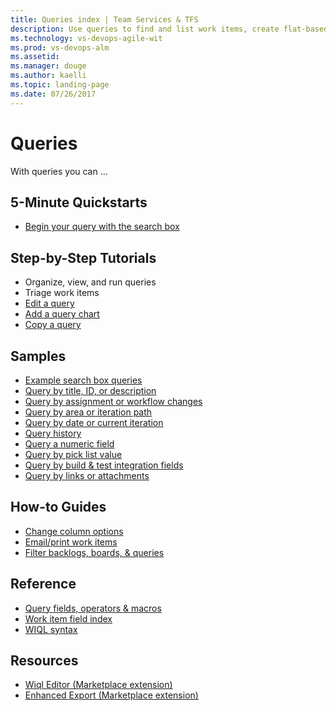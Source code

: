 ```yaml
---
title: Queries index | Team Services & TFS
description: Use queries to find and list work items, create flat-based query charts in VSTS and and Team Foundation Server (TFS)  
ms.technology: vs-devops-agile-wit
ms.prod: vs-devops-alm
ms.assetid: 
ms.manager: douge
ms.author: kaelli
ms.topic: landing-page 
ms.date: 07/26/2017
---
```


# Queries

With queries you can ...  

<!---
## Overview  

- [Adhoc vs managed queries](adhoc-vs-managed-queries.md)  
-->
 
## 5-Minute Quickstarts  

- [Begin your query with the search box](search-box-queries.md)
   

## Step-by-Step Tutorials

- Organize, view, and run queries
- Triage work items
- [Edit a query](using-queries.md)
- [Add a query chart](/vsts/report/charts?toc=/vsts/work/track/toc.json)
- [Copy a query](/vsts/work/backlogs/copy-clone-work-items#html?toc=/vsts/work/track/toc.json) 

## Samples
- [Example search box queries](search-box-queries.md)
- [Query by title, ID, or description](titles-ids-descriptions.md)
- [Query by assignment or workflow changes](query-by-workflow-changes.md)  
- [Query by area or iteration path](query-by-area-iteration-path.md)   
- [Query by date or current iteration](query-by-date-or-current-iteration.md)   
- [Query history](history-and-auditing.md)  
- [Query a numeric field](query-numeric.md)  
- [Query by pick list value](planning-ranking-priorities.md)  
- [Query by build & test integration fields](build-test-integration.md)  
- [Query by links or attachments](linking-attachments.md) 


## How-to Guides
- [Change column options](/vsts/work/how-to/set-column-options?toc=/vsts/work/track/toc.json)  
- [Email/print work items](/vsts/work/how-to/email-work-items?toc=/vsts/work/track/toc.json) 
- [Filter backlogs, boards, & queries](/vsts/work/how-to/filter-backlog-or-board?toc=/vsts/work/track/toc.json)  


## Reference 
- [Query fields, operators & macros](query-operators-variables.md)      
- [Work item field index](/vsts/work/guidance/work-item-field?toc=/vsts/work/track/toc.json) 
- [WIQL syntax](/vsts/reference/wiql-syntax?toc=/vsts/work/track/toc.json)
 
## Resources
- [Wiql Editor (Marketplace extension)](https://marketplace.visualstudio.com/items?itemName=ottostreifel.wiql-editor)   
- [Enhanced Export (Marketplace extension)](https://marketplace.visualstudio.com/items?itemName=mskold.mskold-enhanced-export)
  